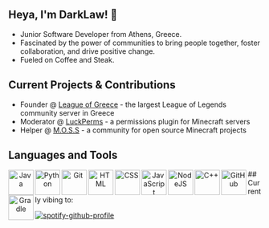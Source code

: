 ## Heya, I'm DarkLaw! 👋
- Junior Software Developer from Athens, Greece.
- Fascinated by the power of communities to bring people together, foster collaboration, and drive positive change.
- Fueled on Coffee and Steak.

## Current Projects & Contributions
- Founder @ [League of Greece](https://discord.gg/league-of-greece-923696773141241938) - the largest League of Legends community server in Greece
- Moderator @ [LuckPerms](https://github.com/LuckPerms) - a permissions plugin for Minecraft servers
- Helper @ [M.O.S.S](https://github.com/MinecraftOSS) - a community for open source Minecraft projects

## Languages and Tools

<div align="center">
    <img align="left" alt="Java" width="50px"  src="https://cdn.jsdelivr.net/gh/devicons/devicon/icons/java/java-original.svg"/>
    <img align="left" alt="Python" width="50px"  src="https://cdn.jsdelivr.net/gh/devicons/devicon/icons/python/python-original.svg"/>
    <img align="left" alt="Git" width="50px"  src="https://cdn.jsdelivr.net/gh/devicons/devicon/icons/git/git-original.svg"/>
    <img align="left" alt="HTML" width="50px"  src="https://cdn.jsdelivr.net/gh/devicons/devicon/icons/html5/html5-original.svg"/>
    <img align="left" alt="CSS" width="50px"  src="https://cdn.jsdelivr.net/gh/devicons/devicon/icons/css3/css3-original.svg"/>
    <img align="left" alt="JavaScript" width="50px"  src="https://cdn.jsdelivr.net/gh/devicons/devicon/icons/javascript/javascript-original.svg"/>
    <img align="left" alt="NodeJS" width="50px"  src="https://cdn.jsdelivr.net/gh/devicons/devicon/icons/nodejs/nodejs-original.svg"/>
    <img align="left" alt="C++" width="50px"  src="https://cdn.jsdelivr.net/gh/devicons/devicon/icons/cplusplus/cplusplus-original.svg"/>
    <img align="left" alt="GitHub" width="50px"  src="https://cdn.jsdelivr.net/gh/devicons/devicon/icons/github/github-original.svg"/>
    <img align="left" alt="Gradle" width="50px"  src="https://cdn.jsdelivr.net/gh/devicons/devicon/icons/gradle/gradle-original.svg"/>
</div>
## Currently vibing to:

[![spotify-github-profile](https://spotify-github-profile.vercel.app/api/view?uid=mjcremvtb5larpjuqxdvgp0jt&cover_image=true&theme=novatorem&show_offline=false&background_color=121212&interchange=true&bar_color=53b14f&bar_color_cover=false)](https://spotify-github-profile.vercel.app/api/view?uid=mjcremvtb5larpjuqxdvgp0jt&redirect=true)

<!-- ### 📊 Stats
Stats currently suck, so we don't show them.
![ImDarkLaw's GitHub stats](https://github-readme-stats.vercel.app/api?username=imdarklaw&show_icons=true&theme=gruvbox) -->
